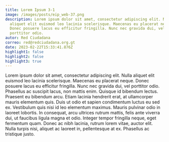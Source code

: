 ```yaml
---
title: Lorem Ipsum 3-1
image: /images/posts/eip_web-37.png
description: Lorem ipsum dolor sit amet, consectetur adipiscing elit. Nulla
  aliquet elit euismod leo lacinia scelerisque. Maecenas eu placerat neque.
  Donec posuere lacus eu efficitur fringilla. Nunc nec gravida dui, vel
  porttitor odio.
autor: Red Ciudadana
correo: red@redciudadana.org.gt
date: 2023-02-22T15:33:41.876Z
highlight1: false
highlight2: false
highlight3: true
---
```

Lorem ipsum dolor sit amet, consectetur adipiscing elit. Nulla aliquet elit euismod leo lacinia scelerisque. Maecenas eu placerat neque. Donec posuere lacus eu efficitur fringilla. Nunc nec gravida dui, vel porttitor odio. Phasellus ac suscipit lacus, non mattis enim. Quisque id bibendum lectus. Praesent eu bibendum arcu. Etiam lacinia hendrerit erat, at ullamcorper mauris elementum quis. Duis ut odio et sapien condimentum luctus eu sed ex. Vestibulum quis nisi id leo elementum maximus. Mauris pulvinar odio in laoreet lobortis. In consequat, arcu ultrices rutrum mattis, felis ante viverra dui, ut faucibus ligula magna et odio. Integer tempor fringilla neque, eget fermentum quam. Donec ac nibh lacinia, rutrum lorem vitae, auctor elit. Nulla turpis nisi, aliquet ac laoreet in, pellentesque at ex. Phasellus ac tristique justo.